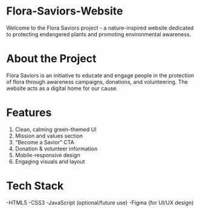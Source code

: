 # Flora-Saviors-Website

Welcome to the Flora Saviors project - a nature-inspired website dedicated to protecting endangered plants and promoting environmental awareness.

# About the Project
Flora Saviors is an initiative to educate and engage people in the protection of flora through awareness campaigns, donations, and volunteering. The website acts as a digital home for our cause.

# Features
1. Clean, calming green-themed UI
2. Mission and values section
3. “Become a Savior” CTA
4. Donation & volunteer information
5. Mobile-responsive design
6. Engaging visuals and layout

# Tech Stack
-HTML5
-CSS3
-JavaScript (optional/future use)
-Figma (for UI/UX design)
